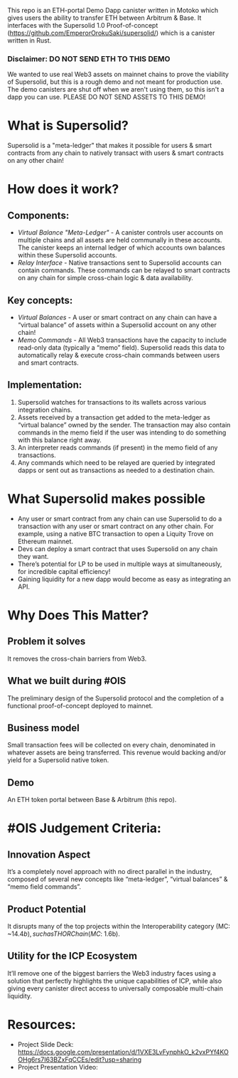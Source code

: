 This repo is an ETH-portal Demo Dapp canister written in Motoko which gives users the ability to transfer ETH between Arbitrum & Base. It interfaces with the Supersolid 1.0 Proof-of-concept (https://github.com/EmperorOrokuSaki/supersolid/) which is a canister written in Rust.

### Disclaimer: DO NOT SEND ETH TO THIS DEMO
We wanted to use real Web3 assets on mainnet chains to prove the viability of Supersolid, but this is a rough demo and not meant for production use. The demo canisters are shut off when we aren't using them, so this isn't a dapp you can use. PLEASE DO NOT SEND ASSETS TO THIS DEMO!

# What is Supersolid?
Supersolid is a "meta-ledger" that makes it possible for users & smart contracts from any chain to natively transact with users & smart contracts on any other chain!

# How does it work?
## Components:
* *Virtual Balance "Meta-Ledger"* - A canister controls user accounts on multiple chains and all assets are held communally in these accounts. The canister keeps an internal ledger of which accounts own balances within these Supersolid accounts.
* *Relay Interface* - Native transactions sent to Supersolid accounts can contain commands. These commands can be relayed to smart contracts on any chain for simple cross-chain logic & data availability.

## Key concepts:
* *Virtual Balances* - A user or smart contract on any chain can have a “virtual balance” of assets within a Supersolid account on any other chain!
* *Memo Commands* - All Web3 transactions have the capacity to include read-only data (typically a “memo” field). Supersolid reads this data to automatically relay & execute cross-chain commands between users and smart contracts.

## Implementation:
1. Supersolid watches for transactions to its wallets across various integration chains.
2. Assets received by a transaction get added to the meta-ledger as “virtual balance” owned by the sender. The transaction may also contain commands in the memo field if the user was intending to do something with this balance right away.
3. An interpreter reads commands (if present) in the memo field of any transactions.
4. Any commands which need to be relayed are queried by integrated dapps or sent out as transactions as needed to a destination chain.

# What Supersolid makes possible
* Any user or smart contract from any chain can use Supersolid to do a transaction with any user or smart contract on any other chain. For example, using a native BTC transaction to open a Liquity Trove on Ethereum mainnet.
* Devs can deploy a smart contract that uses Supersolid on any chain they want.
* There’s potential for LP to be used in multiple ways at simultaneously, for incredible capital efficiency!
* Gaining liquidity for a new dapp would become as easy as integrating an API.

# Why Does This Matter?
## Problem it solves
It removes the cross-chain barriers from Web3.

## What we built during #OIS
The preliminary design of the Supersolid protocol and the completion of a functional proof-of-concept deployed to mainnet.

## Business model
Small transaction fees will be collected on every chain, denominated in whatever assets are being transferred. This revenue would backing and/or yield for a Supersolid native token.

## Demo
An ETH token portal between Base & Arbitrum (this repo).

# #OIS Judgement Criteria:
## Innovation Aspect
It’s a completely novel approach with no direct parallel in the industry, composed of several new concepts like “meta-ledger”, “virtual balances” & “memo field commands”.

## Product Potential
It disrupts many of the top projects within the Interoperability category (MC: ~$14.4b), such as THORChain (MC: ~$1.6b).

## Utility for the ICP Ecosystem
It’ll remove one of the biggest barriers the Web3 industry faces using a solution that perfectly highlights the unique capabilities of ICP, while also giving every canister direct access to universally composable multi-chain liquidity.

# Resources:
* Project Slide Deck: https://docs.google.com/presentation/d/1VXE3LvFynphkO_k2vxPYf4KOOHg6rs7I63BZxFqCCEs/edit?usp=sharing
* Project Presentation Video: